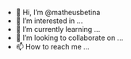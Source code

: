 - 👋 Hi, I’m @matheusbetina
- 👀 I’m interested in ...
- 🌱 I’m currently learning ...
- 💞️ I’m looking to collaborate on ...
- 📫 How to reach me ...

<!---
matheusbetina/matheusbetina is a ✨ special ✨ repository because its `README.md` (this file) appears on your GitHub profile.
You can click the Preview link to take a look at your changes.
--->

